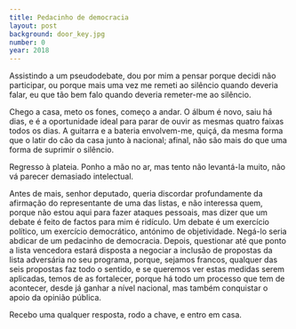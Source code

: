```yaml
---
title: Pedacinho de democracia
layout: post
background: door_key.jpg
number: 0
year: 2018
---
```


Assistindo a um pseudodebate, dou por mim a pensar porque decidi não participar, ou porque mais uma vez me remeti ao silêncio quando deveria falar, eu que tão bem falo quando deveria remeter-me ao silêncio.

Chego a casa, meto os fones, começo a andar. O álbum é novo, saiu há dias, e é a oportunidade ideal para parar de ouvir as mesmas quatro faixas todos os dias. A guitarra e a bateria envolvem-me, quiçá, da mesma forma que o latir do cão da casa junto à nacional; afinal, não são mais do que uma forma de suprimir o silêncio.

Regresso à plateia. Ponho a mão no ar, mas tento não levantá-la muito, não vá parecer demasiado intelectual.

Antes de mais, senhor deputado, queria discordar profundamente da afirmação do representante de uma das listas, e não interessa quem, porque não estou aqui para fazer ataques pessoais, mas dizer que um debate é feito de factos para mim é ridículo. Um debate é um exercício político, um exercício democrático, antónimo de objetividade. Negá-lo seria abdicar de um pedacinho de democracia. Depois, questionar até que ponto a lista vencedora estará disposta a negociar a inclusão de propostas da lista adversária no seu programa, porque, sejamos francos, qualquer das seis propostas faz todo o sentido, e se queremos ver estas medidas serem aplicadas, temos de as fortalecer, porque há todo um processo que tem de acontecer, desde já ganhar a nível nacional, mas também conquistar o apoio da opinião pública.

Recebo uma qualquer resposta, rodo a chave, e entro em casa.
